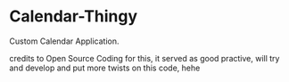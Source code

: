 # Calendar-Thingy
Custom Calendar Application.

credits to Open Source Coding for this, it served as good practive, will try and develop and put more twists on this code, hehe
